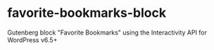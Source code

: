 # favorite-bookmarks-block
Gutenberg block "Favorite Bookmarks" using the Interactivity API for WordPress v6.5+
